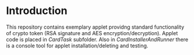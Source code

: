 # Introduction

This repository contains exemplary applet providng standard functionality of crypto token (RSA signature and AES encryption/decryption). Applet code is placed in _CardTask_ subfolder. Also in _CardInstallerAndRunner_ there is a console tool for applet installation/deleting and testing.
